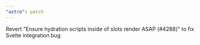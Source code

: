 ```yaml
---
"astro": patch
---
```


Revert "Ensure hydration scripts inside of slots render ASAP (#4288)" to fix Svelte integration bug
